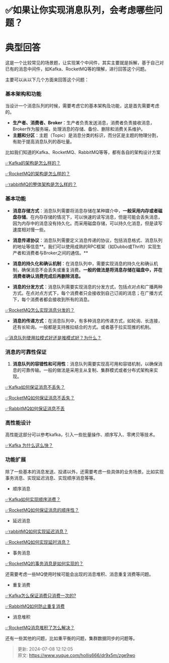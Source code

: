 # ✅如果让你实现消息队列，会考虑哪些问题？

# 典型回答


这是一个比较常见的场景题，让实现某个中间件，其实主要就是拆解，基于自己对已有的消息中间件，如Kafka、RocketMQ等的理解，进行回答这个问题。



主要可以从以下几个方面来回答这个问题：



### 基本架构和功能


当设计一个消息队列的时候，需要考虑它的基本架构及功能，这是首先需要考虑的。



+ **生产者、消费者、Broker**：生产者负责发送消息，消费者负责接收消息，Broker作为服务端，处理消息的存储、备份、删除和消费关系维护。
+ **主题和分区**：主题（Topic）是消息分类的标识，而分区是主题的物理分割，有助于提高消息队列的吞吐量。



比如我们知道的Kafka、RocketMQ、RabbitMQ等等，都有各自的架构设计方案



[✅Kafka的架构是怎么样的？](https://www.yuque.com/hollis666/dr9x5m/glnsckpypwycgh54)



[✅RocketMQ的架构是怎么样的？](https://www.yuque.com/hollis666/dr9x5m/fkx1hga7xlpbfbuv)



[✅rabbitMQ的整体架构是怎么样的？](https://www.yuque.com/hollis666/dr9x5m/qh56y0u8fs2gom42)



### 基本功能


+ **消息存储方式**：消息队列需要将消息存储在某种媒介中，**一般采用内存或者磁盘存储**。在内存存储的情况下，可以快速的读写消息，但是可能会丢失消息，因为内存中的消息没有持久化。而采用磁盘存储，可以持久化消息，但是读写速度相对慢一些。
+ **消息传递协议**：消息队列需要定义消息传递的协议，包括消息格式、消息队列的地址等信息**。我们可以使用成熟的RPC框架（如Dubbo或Thrift）实现生产者和消费者与Broker之间的通信。**
+ **消息的持久化和确认机制**：在消息队列中，需要实现消息的持久化和确认机制，确保消息不会丢失或重复消费。**一般的做法是将消息存储在磁盘中，并在消费者确认消费完成后再删除消息。**



+ **消息的分发方式**：消息队列需要实现消息的分发方式，包括点对点和广播两种方式。在点对点方式下，每个消费者只会接收到自己订阅的消息；在广播方式下，每个消费者都会接收到所有的消息。

[✅RocketMQ怎么实现消息分发的？](https://www.yuque.com/hollis666/dr9x5m/qxu868f094az60aa)

+ **消息的传递方式**：在消息队列中，有多种消息的传递方式，如轮询、长连接，还有长轮询。一般都是支持推拉结合的方式。或者基于拉实现推的机制。

[✅消息队列使用拉模式好还是推模式好？为什么？](https://www.yuque.com/hollis666/dr9x5m/mq3pwg8ge56hfvhx)





### 消息的可靠性保证


1. **消息队列的容错性和可用性**：消息队列需要实现高可用和容错机制，以确保消息的可靠传输。一般的做法是采用主从复制、集群模式或者分布式架构来实现。

[✅Kafka如何保证消息不丢失？](https://www.yuque.com/hollis666/dr9x5m/imx4a7z8zq65erlo)

[✅RocketMQ如何保证消息不丢失？](https://www.yuque.com/hollis666/dr9x5m/txw2gxr6utxggu60)

[✅RabbitMQ如何保证消息不丢](https://www.yuque.com/hollis666/dr9x5m/ku3fxiie005axgrz)





### 高性能设计


高性能这部分可以参考kafka，引入一些批量操作、顺序写入、零拷贝等技术。



[✅Kafka 为什么这么快？](https://www.yuque.com/hollis666/dr9x5m/zzc44p)





### 功能扩展


除了一些基本的消息发送、投递以外，还需要考虑一些具体的业务场景。比如实现事务消息、实现延迟消息、实现顺序消息等等。



+ 顺序消息



[✅Kafka如何实现顺序消费？](https://www.yuque.com/hollis666/dr9x5m/lpkrgs6l9l5t3214)



[✅RocketMQ如何保证消息的顺序性？](https://www.yuque.com/hollis666/dr9x5m/nt1ishhbunfo0g86)



+ 延迟消息



[✅rabbitMQ如何实现延迟消息？](https://www.yuque.com/hollis666/dr9x5m/lllwvk)



[✅RocketMQ如何实现延时消息？](https://www.yuque.com/hollis666/dr9x5m/vo0eif0x171805pt)



+ 事务消息



[✅RocketMQ的事务消息是如何实现的？](https://www.yuque.com/hollis666/dr9x5m/abxh7z)



还需要考虑一些MQ使用时候可能会出现的消息堆积、消息重复消费等问题。



+ 重复消费



[✅Kafka怎么保证消费只消费一次的?](https://www.yuque.com/hollis666/dr9x5m/nyq4gnrf8hozb326)



[✅RabbitMQ如何防止重复消费](https://www.yuque.com/hollis666/dr9x5m/epqupbq473z9mkew)



+ 消息堆积



[✅RocketMQ消息堆积了怎么解决？](https://www.yuque.com/hollis666/dr9x5m/ewfswph69g1n2u8c)



还有一些其他的问题，比如重平衡的问题，集群数据同步的问题等。



> 更新: 2024-07-08 12:12:05  
> 原文: <https://www.yuque.com/hollis666/dr9x5m/zge9wo>